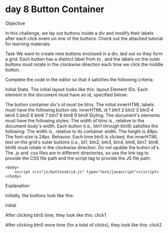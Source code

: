 # day 8 Button Container

Objective

In this challenge, we lay out buttons inside a div and modify their labels after each click event on one of the buttons. Check out the attached tutorial for learning materials.

Task 
We want to create nine buttons enclosed in a div, laid out so they form a  grid. Each button has a distinct label from  to , and the labels on the outer buttons must rotate in the clockwise direction each time we click the middle button.

Complete the code in the editor so that it satisfies the following criteria:

Initial State. The initial layout looks like this: 
layout
Element IDs. Each element in the document must have an id, specified below:

The button container div's id must be btns.
The initial innerHTML labels must have the following button ids:
innerHTML	id
1	btn1
2	btn2
3	btn3
4	btn4
5	btn5
6	btn6
7	btn7
8	btn8
9	btn9
Styling. The document's elements must have the following styles:
The width of btns is , relative to the document body's width.
Each button (i.e., btn1 through btn9) satisfies the following:
The width is , relative to its container width.
The height is 48px.
The font-size is 24px.
Behavior. Each time btn5 is clicked, the innerHTML text on the grid's outer buttons (i.e., bt1, btn2, btn3, btn4, btn6, btn7, btn8, btn9) must rotate in the clockwise direction. Do not update the button id's.
The .js and .css files are in different directories, so use the link tag to provide the CSS file path and the script tag to provide the JS file path:

<!DOCTYPE html>
<html>
    <head>
        <link rel="stylesheet" href="css/buttonsGrid.css" type="text/css">
    </head>
    
    <body>
    	<script src="js/buttonsGrid.js" type="text/javascript"></script>
    </body>
</html>
Explanation

Initially, the buttons look like this:

initial

After clicking btn5  time, they look like this: click1

After clicking btn5  more time (for a total of  clicks), they look like this: click2

